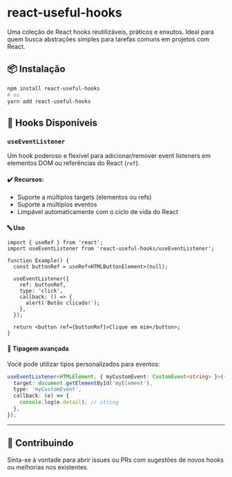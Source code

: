 # react-useful-hooks

Uma coleção de React hooks reutilizáveis, práticos e enxutos. Ideal para quem busca abstrações simples para tarefas comuns em projetos com React.

## 📦 Instalação

```bash
npm install react-useful-hooks
# ou
yarn add react-useful-hooks
```

## 🧠 Hooks Disponíveis

### `useEventListener`

Um hook poderoso e flexível para adicionar/remover event listeners em elementos DOM ou referências do React (`ref`).

#### ✔️ Recursos:

* Suporte a múltiplos targets (elementos ou refs)
* Suporte a múltiplos eventos
* Limpável automaticamente com o ciclo de vida do React

#### 🔤 Uso

```tsx
import { useRef } from 'react';
import useEventListener from 'react-useful-hooks/useEventListener';

function Example() {
  const buttonRef = useRef<HTMLButtonElement>(null);

  useEventListener({
    ref: buttonRef,
    type: 'click',
    callback: () => {
      alert('Botão clicado!');
    },
  });

  return <button ref={buttonRef}>Clique em mim</button>;
}
```

#### 🎯 Tipagem avançada

Você pode utilizar tipos personalizados para eventos:

```ts
useEventListener<HTMLElement, { myCustomEvent: CustomEvent<string> }>({
  target: document.getElementById('myElement'),
  type: 'myCustomEvent',
  callback: (e) => {
    console.log(e.detail); // string
  },
});
```

---
<!--
## 📚 Em breve

* `useInterval`
* `useTimeout`
* `useIsomorphicLayoutEffect`
* e outros hooks úteis...

---
-->

## 🔧 Contribuindo

Sinta-se à vontade para abrir issues ou PRs com sugestões de novos hooks ou melhorias nos existentes.
